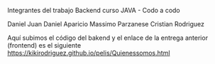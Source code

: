 Integrantes del trabajo Backend curso JAVA - Codo a codo

Daniel Juan Daniel Aparicio
Massimo Parzanese
Cristian Rodriguez

Aquí subimos el código del bakend y el enlace de la entrega anterior (frontend) es el siguiente https://kikirodriguez.github.io/pelis/Quienessomos.html

